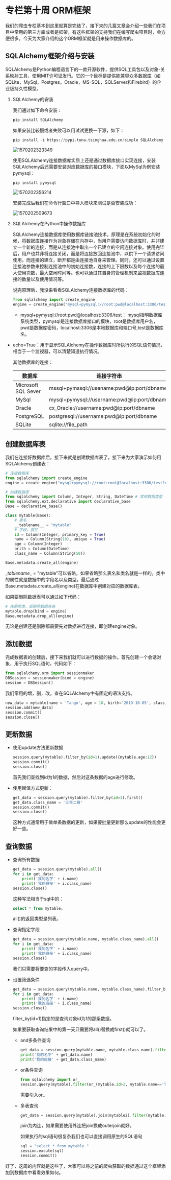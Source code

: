 # 专栏第十周 ORM框架

我们的爬虫专栏基本到这里就算是完结了，接下来的几篇文章会介绍一些我们在项目中常用的第三方库或者是框架，有这些框架的支持我们在编写爬虫项目时，会方便很多。今天为大家介绍的这个ORM框架就是用来操作数据库的。

## SQLAlchemy框架介绍与安装

SQLAlchemy是Python编程语言下的一款开源软件，提供SQL工具包以及对象-关系映射工具，使用MIT许可证发行。它的一个目标是提供能兼容众多数据库（如SQLite，MySql，Postgres，Oracle，MS-SQL，SQLServer和Firebird）的企业级持久性模型。

1. SQLAlchemy的安装

   我们通过如下命令安装：

   ```python
   pip install SQLAlchemy
   ```

   如果安装比较慢或者失败可以用试试更换一下源，如下：

   ```python
   pip install -i https://pypi.tuna.tsinghua.edu.cn/simple SQLAlchemy
   ```

   ![1570202323349](https://github.com/ai-union/PythonSpyder/blob/master/img/1570202323349.png?raw=true)

   使用SQLAlchemy连接数据库实质上还是通过数据库接口实现连接，安装SQLAlchemy后还需要安装对应数据库的接口模块，下面以MySql为例安装pymysql：

   ```python
   pip install pymysql
   ```

   ![1570202356214](https://github.com/ai-union/PythonSpyder/blob/master/img/1570202356214.png?raw=true)

   安装完成后我们在命令行窗口中导入模块来测试是否安装成功：

   ![1570202509673](https://github.com/ai-union/PythonSpyder/blob/master/img/1570202509673.png?raw=true)

2. SQLAlchemy在Python中操作数据库

   SQLAlchemy连接数据库使用数据库链接池技术，原理是在系统初始化的时候，将数据库连接作为对象存储在内存中，当用户需要访问数据库时，并非建立一个新的连接，而是从连接池中取出一个已建立的空闲连接对象。使用完毕后，用户也并非将连接关闭，而是将连接放回连接池中，以供下一个请求访问使用。而连接的建立，断开都是由连接池自身来管理。同时，还可以通过设置连接池参数来控制连接池中的初始连接数，连接的上下限数以及每个连接的最大使用次数，最大空闲时间等。也可以通过其自身的管理机制来监视数据库连接的数量以及使用情况等。

   说完原理后，我没来看看SQLAlchemy连接数据库的代码：

   ```python
   from sqlalchemy import create_engine
   engine = create_engine("mysql+pymysql://root:pwd@localhost:3306/test?charset=utf8",echo=True)
   ```

   - mysql+pymysql://root:pwd@localhost:3306/test： mysql指明数据库系统类型，pymysql是连接数据库接口的模块，root是数据库用户名，pwd是数据库密码，localhost:3306是本地数据库和端口号,test是数据库名。
- echo=True：用于显示SQLAlchemy在操作数据库时所执行的SQL语句情况，相当于一个监视器，可以清楚知道执行情况。
   
   其他数据库的连接：
   
   | 数据库              | 连接字符串                                  |
   | ------------------- | ------------------------------------------- |
   | Microsoft SQL Sever | mssql+pymssql://usename:pwd@ip:port/dbname  |
   | MySql               | mysql+pymysql://username:pwd@ip:port/dbname |
   | Oracle              | cx_Oracle://username:pwd@ip:port/dbname     |
   | PostgreSQL          | postgresql://username:pwd@ip:port/dbname    |
   | SQLite              | sqlite://file_path                          |

## 创建数据库表

我们在连接好数据库后，接下来就是创建数据库表了，接下来为大家演示如何用SQLAlchemy创建表：

```python
# 连接数据库 
from sqlalchemy import create_engine
engine = create_engine("mysql+pymysql://root:root@localhost:3306/test?charset=utf8",echo=True)

# 创建数据库
from sqlalchemy import Column, Integer, String, DateTime # 常用数据类型
from sqlalchemy.ext.declarative import declarative_base
Base = declarative_base()

class mytable(Base):
    # 表名
    __tablename__ = "mytable"
    # 字段，属性
    id = Column(Integer, primary_key = True)
    name = Column(String(10), unique = True)
    age = Column(Integer)
    brith = Column(DateTime)
    class_name = Column(String(50))

Base.metadata.create_all(engine)
```

\__tablename__ = "mytable"可以省略，如果省略那么表名和类名就是一样的。类中的属性就是数据中的字段名以及类型。最后通过Base.metadata.create_all(engine)在数据库中创建对应的数据库表。

如果要删除数据表可以通过如下代码：

```python
# 先删除类，后删除数据库表
mytable.drop(bind = engine)
Base.metadata.drop_all(engine)
```

无论是创建还是删除都需要先对数据进行连接，即创建engine对象。

## 添加数据

完成数据表的创建后，接下来我们就可以进行数据的操作。首先创建一个会话对象，用于执行SQL语句，代码如下：

```python
from sqlalchemy.orm import sessionmaker
DBSession = sessionmaker(bind = engine)
session = DBSession()
```

我们常用的增，删，改，查在SQLAlchemy中有固定的语法支持。

```python
new_data = mytable(name = 'Tango', age = 10, birth='2019-10-05', class_name = '三年一班')
session.add(new_data)
session.commit()
session.close()
```

## 更新数据

- 使用update方法更新数据

  ```python
  session.query(mytable).filter_by(id=1).update({mytable.age:12})
  session.commit()
  session.close()
  ```

  首先我们查找到id为1的数据，然后对这条数据的age进行修改。

- 使用赋值方式更新：

  ```python
  get_data = session.query(mytable).filter_by(id=1).first()
  get_data.class_name = '三年二班'
  session.commit()
  session.close()
  ```

  这种方式通常用于做单条数据的更新，如果要批量更新那么update的性能会更好一些。

## 查询数据

- 查询所有数据

  ```python
  get_data = session.query(mytable).all()
  for i in get_data:
      print('我的名字' + i.name)
      print('我的班接' + i.class_name)
  session.close()
  ```

  这种写法相当于sql中的：

  ```sql
  select * from mytable;
  ```

  all()的返回类型是列表。

- 查询指定字段

  ```python
  get_data = session.query(mytable.name, mytable.class_name).all()
  for i in get_data:
      print('我的名字' + i.name)
      print('我的班接' + i.class_name)
  session.close()
  ```

  我们只需要将要查的字段传入query中。

- 设置筛选条件

  ```python
  get_data = session.query(mytable.name, mytable.class_name).filter_by(id=1).all()
  for i in get_data:
      print('我的名字' + i.name)
      print('我的班接' + i.class_name)
  session.close()
  
  ```

  filter_by(id=1)指定的是查询对象id为1的那条数据。

  如果要获取查询结果中的第一天只需要将all()替换成first()就可以了。

  - and多条件查询

    ```python
    get_data = session.query(mytable.name, mytable.class_name).filter(mytable.id>2, mytable.name=='Tango').first()
    print('我的名字' + get_data.name)
    print('我的班接' + get_data.class_name)
    ```

  - or条件查询

    ```python
    from sqlalchemy import or_
    session.query(mytable).filter(or_(mytable.id>2, mytable.name=='Tango')).all()
    ```

    需要引入or_

  - 多表查询

    ```python
    get_data = session.query(mytable).join(mytable2).filter(mytable.id>=2).all()
    ```

    join为内连，如果需要使用外连把join换成outerjoin就好。

    如果执行的sql语句很复杂我们也可以直接调用原生的SQL语句

    ```python
    sql = "select * from mytable "
    session.excute(sql)
    session.commit()
    ```

好了，这周的内容就是这些了，大家可以将之前的爬虫获取的数据通过这个框架添加到数据库中看看效果如何。